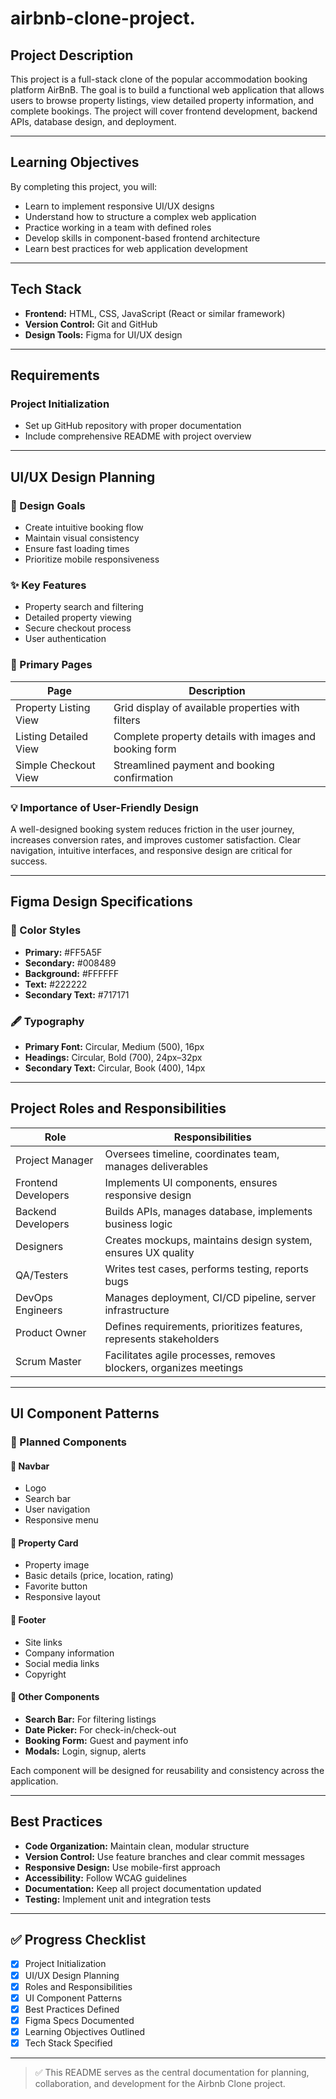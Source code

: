 # airbnb-clone-project.


## Project Description

This project is a full-stack clone of the popular accommodation booking platform AirBnB. The goal is to build a functional web application that allows users to browse property listings, view detailed property information, and complete bookings. The project will cover frontend development, backend APIs, database design, and deployment.

---

## Learning Objectives

By completing this project, you will:

- Learn to implement responsive UI/UX designs
- Understand how to structure a complex web application
- Practice working in a team with defined roles
- Develop skills in component-based frontend architecture
- Learn best practices for web application development

---

## Tech Stack

- **Frontend:** HTML, CSS, JavaScript (React or similar framework)
- **Version Control:** Git and GitHub
- **Design Tools:** Figma for UI/UX design

---

## Requirements

### Project Initialization

- Set up GitHub repository with proper documentation
- Include comprehensive README with project overview

---

## UI/UX Design Planning

### 🎯 Design Goals

- Create intuitive booking flow  
- Maintain visual consistency  
- Ensure fast loading times  
- Prioritize mobile responsiveness  

### ✨ Key Features

- Property search and filtering  
- Detailed property viewing  
- Secure checkout process  
- User authentication  

### 📄 Primary Pages

| Page                  | Description                                                   |
|-----------------------|---------------------------------------------------------------|
| Property Listing View | Grid display of available properties with filters             |
| Listing Detailed View | Complete property details with images and booking form        |
| Simple Checkout View  | Streamlined payment and booking confirmation                  |

### 💡 Importance of User-Friendly Design

A well-designed booking system reduces friction in the user journey, increases conversion rates, and improves customer satisfaction. Clear navigation, intuitive interfaces, and responsive design are critical for success.

---

## Figma Design Specifications

### 🎨 Color Styles

- **Primary:** #FF5A5F  
- **Secondary:** #008489  
- **Background:** #FFFFFF  
- **Text:** #222222  
- **Secondary Text:** #717171  

### 🖋 Typography

- **Primary Font:** Circular, Medium (500), 16px  
- **Headings:** Circular, Bold (700), 24px–32px  
- **Secondary Text:** Circular, Book (400), 14px  

---

## Project Roles and Responsibilities

| Role              | Responsibilities                                                                 |
|-------------------|----------------------------------------------------------------------------------|
| Project Manager   | Oversees timeline, coordinates team, manages deliverables                        |
| Frontend Developers | Implements UI components, ensures responsive design                             |
| Backend Developers | Builds APIs, manages database, implements business logic                         |
| Designers         | Creates mockups, maintains design system, ensures UX quality                     |
| QA/Testers        | Writes test cases, performs testing, reports bugs                                |
| DevOps Engineers  | Manages deployment, CI/CD pipeline, server infrastructure                        |
| Product Owner     | Defines requirements, prioritizes features, represents stakeholders              |
| Scrum Master      | Facilitates agile processes, removes blockers, organizes meetings                |

---

## UI Component Patterns

### 🔧 Planned Components

#### 🔹 Navbar
- Logo
- Search bar
- User navigation
- Responsive menu

#### 🔹 Property Card
- Property image
- Basic details (price, location, rating)
- Favorite button
- Responsive layout

#### 🔹 Footer
- Site links
- Company information
- Social media links
- Copyright

#### 🔹 Other Components
- **Search Bar:** For filtering listings  
- **Date Picker:** For check-in/check-out  
- **Booking Form:** Guest and payment info  
- **Modals:** Login, signup, alerts  

Each component will be designed for reusability and consistency across the application.

---

## Best Practices

- **Code Organization:** Maintain clean, modular structure
- **Version Control:** Use feature branches and clear commit messages
- **Responsive Design:** Use mobile-first approach
- **Accessibility:** Follow WCAG guidelines
- **Documentation:** Keep all project documentation updated
- **Testing:** Implement unit and integration tests

---

## ✅ Progress Checklist

- [x] Project Initialization  
- [x] UI/UX Design Planning  
- [x] Roles and Responsibilities  
- [x] UI Component Patterns  
- [x] Best Practices Defined  
- [x] Figma Specs Documented  
- [x] Learning Objectives Outlined  
- [x] Tech Stack Specified  

---

> ✅ This README serves as the central documentation for planning, collaboration, and development for the Airbnb Clone project.
